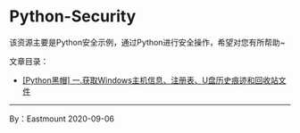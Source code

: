# Python-Security
该资源主要是Python安全示例，通过Python进行安全操作，希望对您有所帮助~



文章目录：
- [[Python黑帽] 一.获取Windows主机信息、注册表、U盘历史痕迹和回收站文件](https://blog.csdn.net/Eastmount/article/details/108416973)





---

By：Eastmount 2020-09-06
